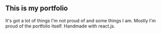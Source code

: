 ## This is my portfolio

It's got a lot of things I'm not proud of and some things I am. Mostly I'm proud of the portfolio itself. Handmade with react.js. 